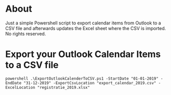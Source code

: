 # About
Just a simple Powershell script to export calendar items from Outlook to a CSV file and afterwards updates the Excel sheet where the CSV is imported. No rights reserved.

# Export your Outlook Calendar Items to a CSV file

```
powershell .\ExportOutlookCalenderToCSV.ps1 -StartDate "01-01-2019" -EndDate "31-12-2019" -ExportCsvLocation "export_calendar_2019.csv" -ExcelLocation "registratie_2019.xlsx"
```